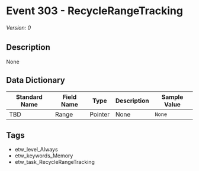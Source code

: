 # Event 303 - RecycleRangeTracking
###### Version: 0

## Description
None

## Data Dictionary
|Standard Name|Field Name|Type|Description|Sample Value|
|---|---|---|---|---|
|TBD|Range|Pointer|None|`None`|

## Tags
* etw_level_Always
* etw_keywords_Memory
* etw_task_RecycleRangeTracking